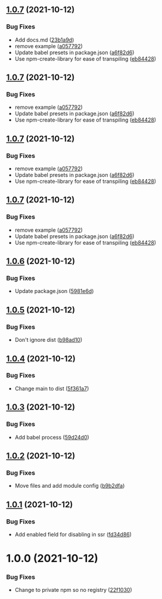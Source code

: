 ## [1.0.7](https://github.com/deliverynative/mqtt-next/compare/v1.0.6...v1.0.7) (2021-10-12)


### Bug Fixes

* Add docs.md ([23b1a9d](https://github.com/deliverynative/mqtt-next/commit/23b1a9d812965e3e80a1bbdd2ef465a1279d4760))
* remove example ([a057792](https://github.com/deliverynative/mqtt-next/commit/a05779228d6915660add657ecb1d0d929e8a5d6e))
* Update babel presets in package.json ([a6f82d6](https://github.com/deliverynative/mqtt-next/commit/a6f82d69d893d5170080c81b15fd4d5be3325d61))
* Use npm-create-library for ease of transpiling ([eb84428](https://github.com/deliverynative/mqtt-next/commit/eb84428b14d4f51b4f69a15aa371b0c8c0d18de0))

## [1.0.7](https://github.com/deliverynative/mqtt-next/compare/v1.0.6...v1.0.7) (2021-10-12)


### Bug Fixes

* remove example ([a057792](https://github.com/deliverynative/mqtt-next/commit/a05779228d6915660add657ecb1d0d929e8a5d6e))
* Update babel presets in package.json ([a6f82d6](https://github.com/deliverynative/mqtt-next/commit/a6f82d69d893d5170080c81b15fd4d5be3325d61))
* Use npm-create-library for ease of transpiling ([eb84428](https://github.com/deliverynative/mqtt-next/commit/eb84428b14d4f51b4f69a15aa371b0c8c0d18de0))

## [1.0.7](https://github.com/deliverynative/mqtt-next/compare/v1.0.6...v1.0.7) (2021-10-12)


### Bug Fixes

* remove example ([a057792](https://github.com/deliverynative/mqtt-next/commit/a05779228d6915660add657ecb1d0d929e8a5d6e))
* Update babel presets in package.json ([a6f82d6](https://github.com/deliverynative/mqtt-next/commit/a6f82d69d893d5170080c81b15fd4d5be3325d61))
* Use npm-create-library for ease of transpiling ([eb84428](https://github.com/deliverynative/mqtt-next/commit/eb84428b14d4f51b4f69a15aa371b0c8c0d18de0))

## [1.0.7](https://github.com/deliverynative/mqtt-next/compare/v1.0.6...v1.0.7) (2021-10-12)


### Bug Fixes

* remove example ([a057792](https://github.com/deliverynative/mqtt-next/commit/a05779228d6915660add657ecb1d0d929e8a5d6e))
* Update babel presets in package.json ([a6f82d6](https://github.com/deliverynative/mqtt-next/commit/a6f82d69d893d5170080c81b15fd4d5be3325d61))
* Use npm-create-library for ease of transpiling ([eb84428](https://github.com/deliverynative/mqtt-next/commit/eb84428b14d4f51b4f69a15aa371b0c8c0d18de0))

## [1.0.6](https://github.com/deliverynative/mqtt-next/compare/v1.0.5...v1.0.6) (2021-10-12)


### Bug Fixes

* Update package.json ([5981e6d](https://github.com/deliverynative/mqtt-next/commit/5981e6d1adfb951c46b4ee108d69001dad92ec2c))

## [1.0.5](https://github.com/deliverynative/mqtt-next/compare/v1.0.4...v1.0.5) (2021-10-12)


### Bug Fixes

* Don't ignore dist ([b98ad10](https://github.com/deliverynative/mqtt-next/commit/b98ad10cf4441c84b69ea068237f19ca448196db))

## [1.0.4](https://github.com/deliverynative/mqtt-next/compare/v1.0.3...v1.0.4) (2021-10-12)


### Bug Fixes

* Change main to dist ([5f361a7](https://github.com/deliverynative/mqtt-next/commit/5f361a75d298164968cee2209a1fa576e9237c71))

## [1.0.3](https://github.com/deliverynative/mqtt-next/compare/v1.0.2...v1.0.3) (2021-10-12)


### Bug Fixes

* Add babel process ([59d24d0](https://github.com/deliverynative/mqtt-next/commit/59d24d028d4c5b94429f1860e315901f49860e09))

## [1.0.2](https://github.com/deliverynative/mqtt-next/compare/v1.0.1...v1.0.2) (2021-10-12)


### Bug Fixes

* Move files and add module config ([b9b2dfa](https://github.com/deliverynative/mqtt-next/commit/b9b2dfa71c42ad1f11f15a113e235bbb16e09e49))

## [1.0.1](https://github.com/deliverynative/mqtt-next/compare/v1.0.0...v1.0.1) (2021-10-12)


### Bug Fixes

* Add enabled field for disabling in ssr ([fd34d86](https://github.com/deliverynative/mqtt-next/commit/fd34d869ac5e42dc9b399528a24cb2295d8c2359))

# 1.0.0 (2021-10-12)


### Bug Fixes

* Change to private npm so no registry ([22f1030](https://github.com/deliverynative/mqtt-next/commit/22f1030bb17e10edf28927b9e0c562e5294d3016))
